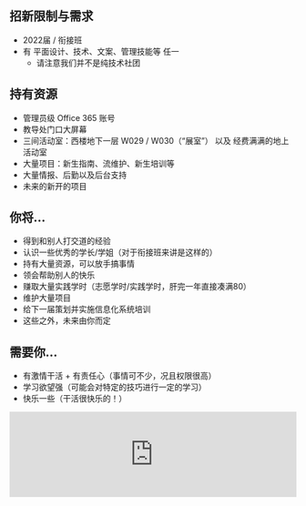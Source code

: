 

## 招新限制与需求

- 2022届 / 衔接班
- 有 平面设计、技术、文案、管理技能等 任一
  - 请注意我们并不是纯技术社团

## 持有资源

- 管理员级 Office 365 账号
- 教导处门口大屏幕
- 三间活动室：西楼地下一层 W029 / W030（“展室”） 以及 经费满满的地上活动室
- 大量项目：新生指南、流维护、新生培训等
- 大量情报、后勤以及后台支持
- 未来的新开的项目

## 你将...

- 得到和别人打交道的经验
- 认识一些优秀的学长/学姐（对于衔接班来讲是这样的）
- 持有大量资源，可以放手搞事情
- 领会帮助别人的快乐
- 赚取大量实践学时（志愿学时/实践学时，肝完一年直接凑满80）
- 维护大量项目
- 给下一届策划并实施信息化系统培训
- 这些之外，未来由你而定

## 需要你...

- 有激情干活 + 有责任心（事情可不少，况且权限很高）
- 学习欲望强（可能会对特定的技巧进行一定的学习）
- 快乐一些（干活很快乐的！）

<iframe src= "https://forms.office.com/Pages/ResponsePage.aspx?id=dvGcSe515EmAwVKvzSjStSO8vWcCxT5Ai6EQbNHJpRpUMURLVFlPS1Y0STVQRkNSNFI5NTRNSlhUSS4u&embed=true" frameborder= "0" marginwidth= "0" marginheight= "0" style= "border: none; max-width:100%; max-height:100vh; width: 100%; box-sizing: border-box" allowfullscreen webkitallowfullscreen mozallowfullscreen msallowfullscreen> </iframe>